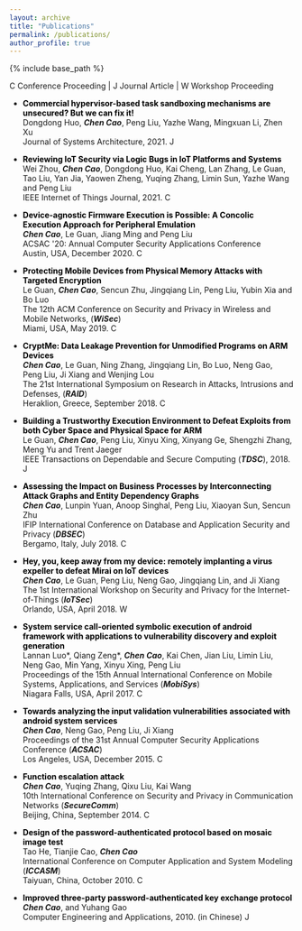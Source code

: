 ```yaml
---
layout: archive
title: "Publications"
permalink: /publications/
author_profile: true
---
```



{% include base_path %}



<span class="btn btn--success btn--smallpadding ">C</span> Conference Proceeding \| <span class="btn btn--danger btn--smallpadding">J</span> Journal Article \| <span class="btn btn--warning btn--smallpadding">W</span> Workshop Proceeding 


* __<span style="color: black">Commercial hypervisor-based task sandboxing mechanisms are unsecured? But we can fix it!</span>__<br/>
	Dongdong Huo, __*Chen Cao*__, Peng Liu, Yazhe Wang, Mingxuan Li, Zhen Xu<br/>
	Journal of Systems Architecture, 2021. <span class="btn btn--danger btn--smallpadding">J</span>


* __<span style="color: black">Reviewing IoT Security via Logic Bugs in IoT Platforms and Systems</span>__<br/>
	Wei Zhou, __*Chen Cao*__, Dongdong Huo, Kai Cheng, Lan Zhang, Le Guan, Tao Liu, Yan Jia, Yaowen Zheng, Yuqing Zhang, Limin Sun, Yazhe Wang and Peng Liu<br/>
	IEEE Internet of Things Journal, 2021. <span class="btn btn--danger btn--smallpadding">C</span>


* __<span style="color: black">Device-agnostic Firmware Execution is Possible: A Concolic Execution Approach for Peripheral Emulation</span>__<br/>
	__*Chen Cao*__, Le Guan, Jiang Ming and Peng Liu<br/>
	ACSAC '20: Annual Computer Security Applications Conference<br/>
	Austin, USA, December 2020. <span class="btn btn--success btn--smallpadding">C</span>


* __<span style="color: black">Protecting Mobile Devices from Physical Memory Attacks with Targeted Encryption</span>__<br/>
	Le Guan, __*Chen Cao*__, Sencun Zhu, Jingqiang Lin, Peng Liu, Yubin Xia and Bo Luo<br/>
	The 12th ACM Conference on Security and Privacy in Wireless and Mobile Networks, (__*WiSec*__)<br/>
	Miami, USA, May 2019. <span class="btn btn--success btn--smallpadding">C</span>


* __<span style="color: black">CryptMe: Data Leakage Prevention for Unmodified Programs on ARM Devices</span>__<br/>
	__*Chen Cao*__, Le Guan, Ning Zhang, Jingqiang Lin, Bo Luo, Neng Gao, Peng Liu, Ji Xiang and Wenjing Lou<br/>
	The 21st International Symposium on Research in Attacks, Intrusions and Defenses, (__*RAID*__)<br/>
	Heraklion, Greece, September 2018. <span class="btn btn--success btn--smallpadding">C</span>


* __<span style="color: black">Building a Trustworthy Execution Environment to Defeat Exploits from both Cyber Space and Physical Space for ARM</span>__<br/>
	Le Guan, __*Chen Cao*__, Peng Liu, Xinyu Xing, Xinyang Ge, Shengzhi Zhang, Meng Yu and Trent Jaeger<br/>
	IEEE Transactions on Dependable and Secure Computing (__*TDSC*__), 2018. <span class="btn btn--danger btn--smallpadding">J</span>


* __<span style="color: black">Assessing the Impact on Business Processes by Interconnecting Attack Graphs and Entity Dependency Graphs</span>__<br/>
	__*Chen Cao*__, Lunpin Yuan, Anoop Singhal, Peng Liu, Xiaoyan Sun, Sencun Zhu<br/>
	IFIP International Conference on Database and Application Security and Privacy (__*DBSEC*__)<br/>
	Bergamo, Italy, July 2018. <span class="btn btn--success btn--smallpadding">C</span>


* __<span style="color: black">Hey, you, keep away from my device: remotely implanting a virus expeller to defeat Mirai on IoT devices</span>__<br/>
	__*Chen Cao*__, Le Guan, Peng Liu, Neng Gao, Jingqiang Lin, and Ji Xiang<br/>
	The 1st International Workshop on Security and Privacy for the Internet-of-Things (__*IoTSec*__)<br/>
	Orlando, USA, April 2018. <span class="btn btn--warning btn--smallpadding">W</span>


* __<span style="color: black">System service call-oriented symbolic execution of android framework with applications to vulnerability discovery and exploit generation</span>__<br/>
	Lannan Luo\*, Qiang Zeng\*, __*Chen Cao*__, Kai Chen, Jian Liu, Limin Liu, Neng Gao, Min Yang, Xinyu Xing, Peng Liu<br/>
	Proceedings of the 15th Annual International Conference on Mobile Systems, Applications, and Services (__*MobiSys*__)<br/>
	Niagara Falls, USA, April 2017. <span class="btn btn--success btn--smallpadding">C</span>


* __<span style="color: black">Towards analyzing the input validation vulnerabilities associated with android system services</span>__<br/>
	__*Chen Cao*__, Neng Gao, Peng Liu, Ji Xiang<br/>
	Proceedings of the 31st Annual Computer Security Applications Conference (__*ACSAC*__)<br/>
	Los Angeles, USA, December 2015. <span class="btn btn--success btn--smallpadding">C</span>


* __<span style="color: black">Function escalation attack</span>__<br/>
	__*Chen Cao*__, Yuqing Zhang, Qixu Liu, Kai Wang<br/>
	10th International Conference on Security and Privacy in Communication Networks (__*SecureComm*__)<br/>
	Beijing, China, September 2014. <span class="btn btn--success btn--smallpadding">C</span>


* __<span style="color: black">Design of the password-authenticated protocol based on mosaic image test</span>__<br/>
	Tao He, Tianjie Cao, __*Chen Cao*__<br/>
	International Conference on Computer Application and System Modeling (__*ICCASM*__)<br/>
	Taiyuan, China, October 2010. <span class="btn btn--success btn--smallpadding">C</span>


* __<span style="color: black">Improved three-party password-authenticated key exchange protocol</span>__<br/>
	__*Chen Cao*__, and Yuhang Gao<br/>
	Computer Engineering and Applications, 2010. (in Chinese) <span class="btn btn--danger btn--smallpadding">J</span>

